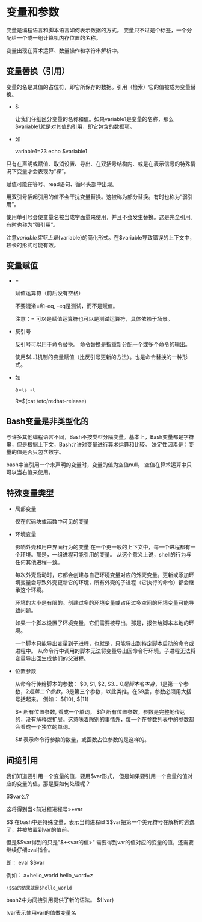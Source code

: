 # 变量和参数

变量是编程语言和脚本语言如何表示数据的方式。
变量只不过是个标签，一个分配给一个或一组计算机内存位置的名称。

变量出现在算术运算、数量操作和字符串解析中。

## 变量替换（引用）
变量的名是其值的占位符，即它所保存的数据。引用（检索）它的值被成为变量替换。

* $ 

	让我们仔细区分变量的名称和值。如果variable1是变量的名称，那么$variable1就是对其值的引用，即它包含的数据项。

* 如

	variable1=23
	echo $variable1

只有在声明或赋值、取消设置、导出、在双括号结构内、或是在表示信号的特殊情况下变量才会表现为“裸”。 

赋值可能在等号、read语句、循环头部中出现。


用双引号括起引用的值不会干扰变量替换。这被称为部分替换。有时也称为“弱引用”。

使用单引号会使变量名被当成字面量来使用，并且不会发生替换。这是完全引用。有时也称为“强引用”。

注意$variable实际上是${variable}的简化形式。在$variable导致错误的上下文中，较长的形式可能有效。


## 变量赋值

* =

	赋值运算符（前后没有空格）


	不要混淆=和-eq, -eq是测试，而不是赋值。

	注意：= 可以是赋值运算符也可以是测试运算符，具体依赖于场景。


* 反引号

	反引号可以用于命令替换。
	命令替换是指重新分配一个或多个命令的输出。
	
	使用$(...)机制的变量赋值（比反引号更新的方法）。也是命令替换的一种形式。

	
* 如

	a=`ls -l`
	
	R=$(cat /etc/redhat-release)
	
## Bash变量是非类型化的

与许多其他编程语言不同，Bash不按类型分隔变量。基本上，Bash变量都是字符串，但是根据上下文，Bash允许对变量进行算术运算和比较。
决定性因素是：变量的值是否只包含数字。


bash中当引用一个未声明的变量时，变量的值为空值null。
空值在算术运算中只可以当右值来使用。

## 特殊变量类型

* 局部变量


	仅在代码块或函数中可见的变量

* 环境变量
	

	影响外壳和用户界面行为的变量
	在一个更一般的上下文中，每一个进程都有一个环境。那是，一组进程可能引用的变量。
	从这个意义上说，shell的行为与任何其他进程一致。

	每次外壳启动时，它都会创建与自己环境变量对应的外壳变量。更新或添加环境变量会导致外壳更新它的环境，所有外壳的子进程（它执行的命令）都会继承这个环境。

	环境的大小是有限的。创建过多的环境变量或占用过多空间的环境变量可能导致问题。


	如果一个脚本设置了环境变量，它们需要被导出，那是，报告给脚本本地的环境。

	一个脚本只能导出变量到子进程，也就是，只能导出到特定脚本启动的命令或进程中。
从命令行中调用的脚本无法将变量导出回命令行环境。子进程无法将变量导出回生成他们的父进程。

* 位置参数
	

	从命令行传给脚本的参数： $0, $1, $2, $3...
	$0 是脚本名本身，$1是第一个参数，$2是第二个参数，$3是第三个参数，以此类推。在$9后，参数必须用大括号括起来。
	例如： ${10}, ${11}

	$* 所有位置参数, 看成一个单词。
	$@ 所有位置参数，参数是完整地传达的，没有解释或扩展。这意味着除别的事情外，每一个在参数列表中的参数都会看成一个独立的单词。

	$# 表示命令行参数的数量，或函数占位参数的是这样的。

## 间接引用

我们知道要引用一个变量的值，要用$var形式，
但是如果要引用一个变量的值对应的变量的值，那是要如何处理呢？

$$var么?

这将得到当<前进程进程号>+var

$$ 在bash中是特殊变量，表示当前进程id
\$$var把第一个美元符号在解析时逃逸了，并被放置到var的值前。

但是\$$var得到的只是"$+<var的值>"
需要得到var的值对应的变量的值，还需要继续仔细eval指令。

即：
	eval \$$var


例如：
	a=hello_world
	hello_word=z
	
	\$$a的结果就是$hello_world

bash2中为间接引用提供了新的语法。
${!var}

!var表示使用var的值做变量名

	

